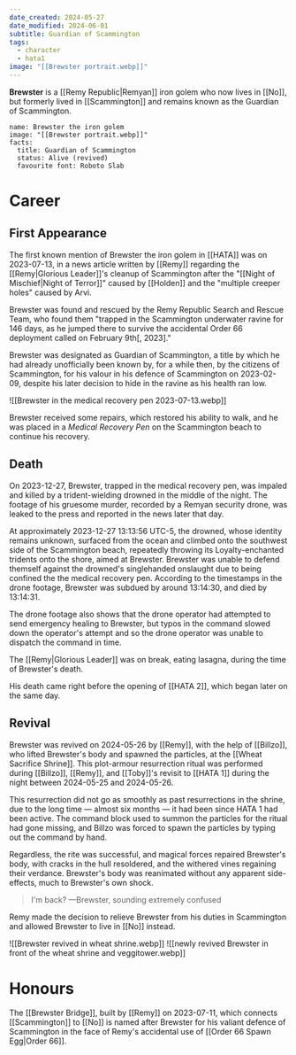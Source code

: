```yaml
---
date_created: 2024-05-27
date_modified: 2024-06-01
subtitle: Guardian of Scammington
tags:
  - character
  - hata1
image: "[[Brewster portrait.webp]]"
---
```

**Brewster** is a [[Remy Republic|Remyan]] iron golem who now lives in [[No]], but formerly lived in [[Scammington]] and remains known as the Guardian of Scammington.

```infobox-character
name: Brewster the iron golem
image: "[[Brewster portrait.webp]]"
facts:
  title: Guardian of Scammington
  status: Alive (revived)
  favourite font: Roboto Slab
```

# Career

## First Appearance

The first known mention of Brewster the iron golem in [[HATA]] was on 2023-07-13, in a news article written by [[Remy]] regarding the [[Remy|Glorious Leader]]'s cleanup of Scammington after the "[[Night of Mischief|Night of Terror]]" caused by [[Holden]] and the "multiple creeper holes" caused by Arvi.

Brewster was found and rescued by the Remy Republic Search and Rescue Team, who found them "trapped in the Scammington underwater ravine for 146 days, as he jumped there to survive the accidental Order 66 deployment called on February 9th\[, 2023\]."

Brewster was designated as Guardian of Scammington, a title by which he had already unofficially been known by, for a while then, by the citizens of Scammington, for his valour in his defence of Scammington on 2023-02-09, despite his later decision to hide in the ravine as his health ran low.

![[Brewster in the medical recovery pen 2023-07-13.webp]]

Brewster received some repairs, which restored his ability to walk, and he was placed in a *Medical Recovery Pen* on the Scammington beach to continue his recovery.

## Death

On 2023-12-27, Brewster, trapped in the medical recovery pen, was impaled and killed by a trident-wielding drowned in the middle of the night. The footage of his gruesome murder, recorded by a Remyan security drone, was leaked to the press and reported in the news later that day.

At approximately 2023-12-27 13:13:56 UTC-5, the drowned, whose identity remains unknown, surfaced from the ocean and climbed onto the southwest side of the Scammington beach, repeatedly throwing its Loyalty-enchanted tridents onto the shore, aimed at Brewster. Brewster was unable to defend themself against the drowned's singlehanded onslaught due to being confined the the medical recovery pen. According to the timestamps in the drone footage, Brewster was subdued by around 13:14:30, and died by 13:14:31.

The drone footage also shows that the drone operator had attempted to send emergency healing to Brewster, but typos in the command slowed down the operator's attempt and so the drone operator was unable to dispatch the command in time.

The [[Remy|Glorious Leader]] was on break, eating lasagna, during the time of Brewster's death.

His death came right before the opening of [[HATA 2]], which began later on the same day.

## Revival

Brewster was revived on 2024-05-26 by [[Remy]], with the help of [[Billzo]], who lifted Brewster's body and spawned the particles, at the [[Wheat Sacrifice Shrine]]. This plot-armour resurrection ritual was performed during [[Billzo]], [[Remy]], and [[Toby]]'s revisit to [[HATA 1]] during the night between 2024-05-25 and 2024-05-26. 

This resurrection did not go as smoothly as past resurrections in the shrine, due to the long time — almost six months — it had been since HATA 1 had been active. The command block used to summon the particles for the ritual had gone missing, and Billzo was forced to spawn the particles by typing out the command by hand.

Regardless, the rite was successful, and magical forces repaired Brewster's body, with cracks in the hull resoldered, and the withered vines regaining their verdance. Brewster's body was reanimated without any apparent side-effects, much to Brewster's own shock.

> I'm back?
> —Brewster, sounding extremely confused

Remy made the decision to relieve Brewster from his duties in Scammington and allowed Brewster to live in [[No]] instead.

![[Brewster revived in wheat shrine.webp]]
![[newly revived Brewster in front of the wheat shrine and veggitower.webp]]

# Honours

The [[Brewster Bridge]], built by [[Remy]] on 2023-07-11, which connects [[Scammington]] to [[No]] is named after Brewster for his valiant defence of Scammington in the face of Remy's accidental use of [[Order 66 Spawn Egg|Order 66]].